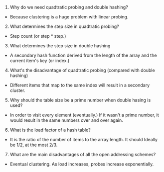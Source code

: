 1) Why do we need quadtratic probing and double hashing?
- Because clustering is a huge problem with linear probing.
2) What determines the step size in quadtratic probing?
- Step count (or step * step.)
3) What determines the step size in double hashing
- A secondary hash function derived from the length of the array and the current item's key (or index.)
4) What's the disadvantage of quadtratic probing (compared with double hashing)
- Different items that map to the same index will result in a secondary cluster.
5) Why should the table size be a prime number when double hasing is used?
- In order to visit every element (eventually.) If it wasn't a prime number, it would result in the same numbers over and over again.
6) What is the load factor of a hash table?
- It is the ratio of the number of items to the array length. It should Ideally be 1/2, at the most 2/3.
7) What are the main disadvantages of all the open addressing schemes?
- Eventual clustering. As load increases, probes increase exponentially.
